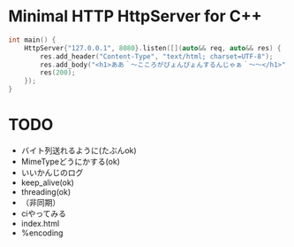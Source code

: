 # Minimal HTTP HttpServer for C++

```cpp
int main() {
    HttpServer{"127.0.0.1", 8080}.listen([](auto&& req, auto&& res) {
        res.add_header("Content-Type", "text/html; charset=UTF-8");
        res.add_body("<h1>ああ＾～こころがぴょんぴょんするんじゃぁ＾～～</h1>");
        res(200);
    });
}
```

# TODO
* バイト列送れるように(たぶんok)
* MimeTypeどうにかする(ok)
* いいかんじのログ
* keep_alive(ok)
* threading(ok)
* （非同期）
* ciやってみる
* index.html
* %encoding
